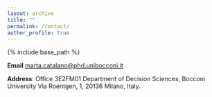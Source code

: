 ```yaml
---
layout: archive
title: ""
permalink: /contact/
author_profile: true
---
```


{% include base_path %}

**Email**
marta.catalano@phd.unibocconi.it 

**Address**:
Office 3E2FM01 
Department of Decision Sciences, Bocconi University 
Via Roentgen, 1, 20136 Milano, Italy.

